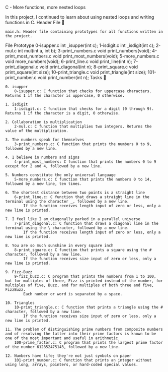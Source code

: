 C - More functions, more nested loops

In this project, I continued to learn about using nested loops and writing functions in C.
Header File 📁

    main.h: Header file containing prototypes for all functions written in the project.

File 	Prototype
0-isupper.c 	int _isupper(int c);
1-isdigit.c 	int _isdigit(int c);
2-mul.c 	int mul(int a, int b);
3-print_numbers.c 	void print_numbers(void);
4-print_most_numbers.c 	void print_most_numbers(void);
5-more_numbers.c 	void more_numbers(void);
6-print_line.c 	void print_line(int n);
7-print_diagonal.c 	void print_diagonal(int n);
8-print_square.c 	void print_square(int size);
10-print_triangle.c 	void print_triangle(int size);
101-print_number.c 	void print_number(int n);
Tasks 📃

    0. isupper
        0-isupper.c: C function that checks for uppercase characters. Returns 1 if the character is uppercase, 0 otherwise.

    1. isdigit
        1-isdigit.c: C function that checks for a digit (0 through 9). Returns 1 if the character is a digit, 0 otherwise.

    2. Collaboration is multiplication
        2-mul.c: C function that multiplies two integers. Returns the value of the multiplication.

    3. The numbers speak for themselves
        3-print_numbers.c: C function that prints the numbers 0 to 9, followed by a new line.

    4. I believe in numbers and signs
        4-print_most_numbers: C function that prints the numbers 0 to 9 except for 2 and 4, followed by a new line.

    5. Numbers constitute the only universal language
        5-more_numbers.c: C function that prints the numbers 0 to 14, followed by a new line, ten times.

    6. The shortest distance between two points is a straight line
        6-print_line.c: C function that draws a straight line in the terminal using the character _, followed by a new line.
            If the function receives length input of zero or less, only a new line is printed.

    7. I feel like I am diagonally parked in a parallel universe
        7-print_diagonal.c: C function that draws a diagonal line in the terminal using the \ character, followed by a new line.
            If the function receives length input of zero or less, only a new line is printed.

    8. You are so much sunshine in every square inch
        8-print_square.c: C function that prints a square using the # character, followed by a new line.
            If the function receives size input of zero or less, only a new line is printed.

    9. Fizz-Buzz
        9-fizz_buzz.c: C program that prints the numbers from 1 to 100, but for multiples of three, Fizz is printed instead of the number, for multiples of five, Buzz, and for multiples of both three and five, FizzBuzz.
            Each number or word is separated by a space.

    10. Triangles
        10-print_triangle.c: C function that prints a triangle using the # character, followed by a new line.
            If the function receives size input of zero or less, only a new line is printed.

    11. The problem of distinguishing prime numbers from composite numbers and of resolving the latter into their prime factors is known to be one of the most important and useful in arithmetic
        100-prime_factor.c: C program that prints the largest prime factor of the number 612852475143, followed by a new line.

    12. Numbers have life; they're not just symbols on paper
        101-print_number.c: C function that prints an integer without using long, arrays, pointers, or hard-coded special values.

